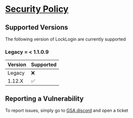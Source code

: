 # [Security Policy](https://locklogin.eu/license)

## Supported Versions

The following version of LockLogin are
currently supported

### Legacy = < 1.1.0.9

|     Version     |         Supported        |
| ----------------|--------------------------|
|     Legacy      | ❌                       |
|     1.12.X      | ✅                         |

## Reporting a Vulnerability

To report issues, simply go to [GSA discord](https://discord.gg/jRFfsdxnJR) and open a ticket
